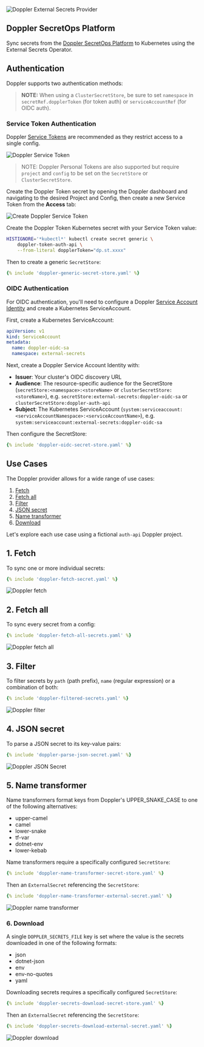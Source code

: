 ![Doppler External Secrets Provider](../pictures/doppler-provider-header.jpg)

## Doppler SecretOps Platform

Sync secrets from the [Doppler SecretOps Platform](https://www.doppler.com/) to Kubernetes using the External Secrets Operator.

## Authentication

Doppler supports two authentication methods:

> **NOTE:** When using a `ClusterSecretStore`, be sure to set `namespace` in `secretRef.dopplerToken` (for token auth) or `serviceAccountRef` (for OIDC auth).

### Service Token Authentication

Doppler [Service Tokens](https://docs.doppler.com/docs/service-tokens) are recommended as they restrict access to a single config.

![Doppler Service Token](../pictures/doppler-service-tokens.png)

> NOTE: Doppler Personal Tokens are also supported but require `project` and `config` to be set on the `SecretStore` or `ClusterSecretStore`.

Create the Doppler Token secret by opening the Doppler dashboard and navigating to the desired Project and Config, then create a new Service Token from the **Access** tab:

![Create Doppler Service Token](../pictures/doppler-create-service-token.jpg)

Create the Doppler Token Kubernetes secret with your Service Token value:

```sh
HISTIGNORE='*kubectl*' kubectl create secret generic \
    doppler-token-auth-api \
    --from-literal dopplerToken="dp.st.xxxx"
```

Then to create a generic `SecretStore`:

```yaml
{% include 'doppler-generic-secret-store.yaml' %}
```

### OIDC Authentication

For OIDC authentication, you'll need to configure a Doppler [Service Account Identity](https://docs.doppler.com/docs/service-account-identities) and create a Kubernetes ServiceAccount.

First, create a Kubernetes ServiceAccount:

```yaml
apiVersion: v1
kind: ServiceAccount
metadata:
  name: doppler-oidc-sa
  namespace: external-secrets
```

Next, create a Doppler Service Account Identity with:
- **Issuer**: Your cluster's OIDC discovery URL
- **Audience**: The resource-specific audience for the SecretStore (`secretStore:<namespace>:<storeName>` or `clusterSecretStore:<storeName>`), e.g. `secretStore:external-secrets:doppler-oidc-sa` or `clusterSecretStore:doppler-auth-api`
- **Subject**: The Kubernetes ServiceAccount (`system:serviceaccount:<serviceAccountNamespace>:<serviceAccountName>`), e.g. `system:serviceaccount:external-secrets:doppler-oidc-sa`

Then configure the SecretStore:

```yaml
{% include 'doppler-oidc-secret-store.yaml' %}
```


## Use Cases

The Doppler provider allows for a wide range of use cases:

1. [Fetch](#1-fetch)
2. [Fetch all](#2-fetch-all)
3. [Filter](#3-filter)
4. [JSON secret](#4-json-secret)
5. [Name transformer](#5-name-transformer)
6. [Download](#6-download)

Let's explore each use case using a fictional `auth-api` Doppler project.

## 1. Fetch

To sync one or more individual secrets:

``` yaml
{% include 'doppler-fetch-secret.yaml' %}
```

![Doppler fetch](../pictures/doppler-fetch.png)

## 2. Fetch all

To sync every secret from a config:

``` yaml
{% include 'doppler-fetch-all-secrets.yaml' %}
```

![Doppler fetch all](../pictures/doppler-fetch-all.png)

## 3. Filter

To filter secrets by `path` (path prefix), `name` (regular expression) or a combination of both:

``` yaml
{% include 'doppler-filtered-secrets.yaml' %}
```

![Doppler filter](../pictures/doppler-filter.png)

## 4. JSON secret

To parse a JSON secret to its key-value pairs:

``` yaml
{% include 'doppler-parse-json-secret.yaml' %}
```

![Doppler JSON Secret](../pictures/doppler-json.png)

## 5. Name transformer

Name transformers format keys from Doppler's UPPER_SNAKE_CASE to one of the following alternatives:

- upper-camel
- camel
- lower-snake
- tf-var
- dotnet-env
- lower-kebab

Name transformers require a specifically configured `SecretStore`:

```yaml
{% include 'doppler-name-transformer-secret-store.yaml' %}
```

Then an `ExternalSecret` referencing the `SecretStore`:

```yaml
{% include 'doppler-name-transformer-external-secret.yaml' %}
```

![Doppler name transformer](../pictures/doppler-name-transformer.png)

### 6. Download

A single `DOPPLER_SECRETS_FILE` key is set where the value is the secrets downloaded in one of the following formats:

- json
- dotnet-json
- env
- env-no-quotes
- yaml

Downloading secrets requires a specifically configured `SecretStore`:

```yaml
{% include 'doppler-secrets-download-secret-store.yaml' %}
```

Then an `ExternalSecret` referencing the `SecretStore`:

```yaml
{% include 'doppler-secrets-download-external-secret.yaml' %}
```

![Doppler download](../pictures/doppler-download.png)
